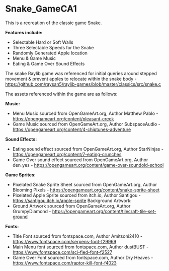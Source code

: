 # Snake_GameCA1

This is a recreation of the classic game Snake.

**Features include:**
- Selectable Hard or Soft Walls
- Three Selectable Speeds for the Snake
- Randomly Generated Apple location
- Menu & Game Music
- Eating & Game Over Sound Effects

The snake Raylib game was referenced for initial queries around stepped movement & prevent apples to relocate within the snake body - https://github.com/raysan5/raylib-games/blob/master/classics/src/snake.c

The assets referenced within the game are as follows:

**Music:**
- Menu Music sourced from OpenGameArt.org, Author Matthew Pablo - https://opengameart.org/content/pleasant-creek
- Game Music sourced from OpenGameArt.org, Author SubspaceAudio - https://opengameart.org/content/4-chiptunes-adventure

**Sound Effects:**
- Eating sound effect sourced from OpenGameArt.org, Author StarNinjas - https://opengameart.org/content/7-eating-crunches
- Game Over sound effect sourced from OpenGameArt.org, Author den_yes - https://opengameart.org/content/game-over-soundold-school

**Game Sprites:**
- Pixelated Snake Sprite Sheet sourced from OpenGameArt.org, Author Blooming Pixels - https://opengameart.org/content/snake-sprite-sheet
- Pixelated Apple Sprite sourced from itch.io, Author Santigou - https://santigou.itch.io/apple-sprite
Background Artwork:
- Ground Artwork sourced from OpenGameArt.org, Author GrumpyDiamond - https://opengameart.org/content/tilecraft-tile-set-ground

**Fonts:**
- Title Font sourced from fontspace.com, Author Amitsoni2410 - https://www.fontspace.com/serpens-font-f29969
- Main Menu font sourced from fontspace.com, Author dustBUST - https://www.fontspace.com/sci-fied-font-f2527
- Game Over Font sourced from fontspace.com, Author Dry Heaves - https://www.fontspace.com/raptor-kill-font-f4023
